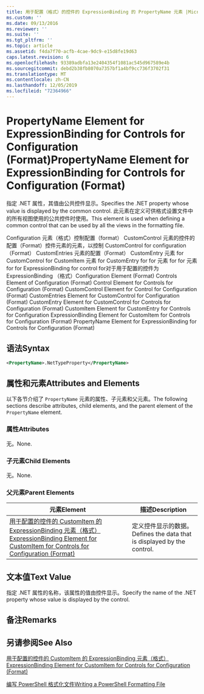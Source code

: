 ```yaml
---
title: 用于配置（格式）的控件的 ExpressionBinding 的 PropertyName 元素 |Microsoft Docs
ms.custom: ''
ms.date: 09/13/2016
ms.reviewer: ''
ms.suite: ''
ms.tgt_pltfrm: ''
ms.topic: article
ms.assetid: f4da7f70-acfb-4cae-9dc9-e15d8fe19d63
caps.latest.revision: 6
ms.openlocfilehash: 93389adbfa13e2404354f1081ac545d967589e4b
ms.sourcegitcommit: debd2b38fb8070a7357bf1a4bf9cc736f3702f31
ms.translationtype: MT
ms.contentlocale: zh-CN
ms.lasthandoff: 12/05/2019
ms.locfileid: "72364966"
---
```

# <a name="propertyname-element-for-expressionbinding-for-controls-for-configuration-format"></a><span data-ttu-id="834eb-102">PropertyName Element for ExpressionBinding for Controls for Configuration (Format)</span><span class="sxs-lookup"><span data-stu-id="834eb-102">PropertyName Element for ExpressionBinding for Controls for Configuration (Format)</span></span>

<span data-ttu-id="834eb-103">指定 .NET 属性，其值由公共控件显示。</span><span class="sxs-lookup"><span data-stu-id="834eb-103">Specifies the .NET property whose value is displayed by the common control.</span></span> <span data-ttu-id="834eb-104">此元素在定义可供格式设置文件中的所有视图使用的公共控件时使用。</span><span class="sxs-lookup"><span data-stu-id="834eb-104">This element is used when defining a common control that can be used by all the views in the formatting file.</span></span>

<span data-ttu-id="834eb-105">Configuration 元素（格式）控制配置（format） CustomControl 元素的控件的配置（Format）控件元素的元素，以控制 CustomControl for configuration （Format） CustomEntries 元素的配置（Format） CustomEntry 元素 for CustomControl for CustomItem 元素 for CustomEntry for for 元素 for for 元素 for for ExpressionBinding for control for对于用于配置的控件为 ExpressionBinding （格式）</span><span class="sxs-lookup"><span data-stu-id="834eb-105">Configuration Element (Format) Controls Element of Configuration (Format) Control Element for Controls for Configuration (Format) CustomControl Element for Control for Configuration (Format) CustomEntries Element for CustomControl for Configuration (Format) CustomEntry Element for CustomControl for Controls for Configuration (Format) CustomItem Element for CustomEntry for Controls for Configuration ExpressionBinding Element for CustomItem for Controls for Configuration (Format) PropertyName Element for ExpressionBinding for Controls for Configuration (Format)</span></span>

## <a name="syntax"></a><span data-ttu-id="834eb-106">语法</span><span class="sxs-lookup"><span data-stu-id="834eb-106">Syntax</span></span>

```xml
<PropertyName>.NetTypeProperty</PropertyName>
```

## <a name="attributes-and-elements"></a><span data-ttu-id="834eb-107">属性和元素</span><span class="sxs-lookup"><span data-stu-id="834eb-107">Attributes and Elements</span></span>

<span data-ttu-id="834eb-108">以下各节介绍了 `PropertyName` 元素的属性、子元素和父元素。</span><span class="sxs-lookup"><span data-stu-id="834eb-108">The following sections describe attributes, child elements, and the parent element of the `PropertyName` element.</span></span>

### <a name="attributes"></a><span data-ttu-id="834eb-109">属性</span><span class="sxs-lookup"><span data-stu-id="834eb-109">Attributes</span></span>

<span data-ttu-id="834eb-110">无。</span><span class="sxs-lookup"><span data-stu-id="834eb-110">None.</span></span>

### <a name="child-elements"></a><span data-ttu-id="834eb-111">子元素</span><span class="sxs-lookup"><span data-stu-id="834eb-111">Child Elements</span></span>

<span data-ttu-id="834eb-112">无。</span><span class="sxs-lookup"><span data-stu-id="834eb-112">None.</span></span>

### <a name="parent-elements"></a><span data-ttu-id="834eb-113">父元素</span><span class="sxs-lookup"><span data-stu-id="834eb-113">Parent Elements</span></span>

|<span data-ttu-id="834eb-114">元素</span><span class="sxs-lookup"><span data-stu-id="834eb-114">Element</span></span>|<span data-ttu-id="834eb-115">描述</span><span class="sxs-lookup"><span data-stu-id="834eb-115">Description</span></span>|
|-------------|-----------------|
|[<span data-ttu-id="834eb-116">用于配置的控件的 CustomItem 的 ExpressionBinding 元素（格式）</span><span class="sxs-lookup"><span data-stu-id="834eb-116">ExpressionBinding Element for CustomItem for Controls for Configuration (Format)</span></span>](./expressionbinding-element-for-customitem-for-controls-for-configuration-format.md)|<span data-ttu-id="834eb-117">定义控件显示的数据。</span><span class="sxs-lookup"><span data-stu-id="834eb-117">Defines the data that is displayed by the control.</span></span>|

## <a name="text-value"></a><span data-ttu-id="834eb-118">文本值</span><span class="sxs-lookup"><span data-stu-id="834eb-118">Text Value</span></span>

<span data-ttu-id="834eb-119">指定 .NET 属性的名称，该属性的值由控件显示。</span><span class="sxs-lookup"><span data-stu-id="834eb-119">Specify the name of the .NET property whose value is displayed by the control.</span></span>

## <a name="remarks"></a><span data-ttu-id="834eb-120">备注</span><span class="sxs-lookup"><span data-stu-id="834eb-120">Remarks</span></span>

## <a name="see-also"></a><span data-ttu-id="834eb-121">另请参阅</span><span class="sxs-lookup"><span data-stu-id="834eb-121">See Also</span></span>

[<span data-ttu-id="834eb-122">用于配置的控件的 CustomItem 的 ExpressionBinding 元素（格式）</span><span class="sxs-lookup"><span data-stu-id="834eb-122">ExpressionBinding Element for CustomItem for Controls for Configuration (Format)</span></span>](./expressionbinding-element-for-customitem-for-controls-for-configuration-format.md)

[<span data-ttu-id="834eb-123">编写 PowerShell 格式化文件</span><span class="sxs-lookup"><span data-stu-id="834eb-123">Writing a PowerShell Formatting File</span></span>](./writing-a-powershell-formatting-file.md)
